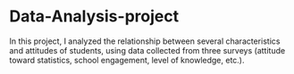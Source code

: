 # Data-Analysis-project
In this project, I analyzed the relationship between several characteristics and attitudes of students, using data collected from three surveys (attitude toward statistics, school engagement, level of knowledge, etc.).
